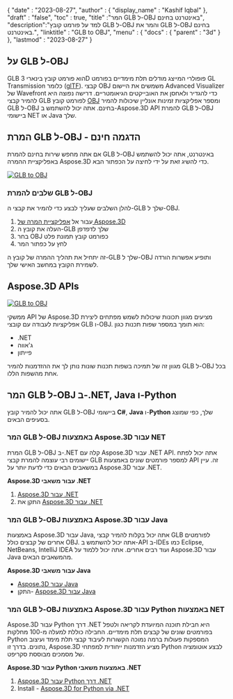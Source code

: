 {
  "date" : "2023-08-27",
  "author" : {
    "display_name" : "Kashif Iqbal"
},
  "draft" : "false",
  "toc" : true,
  "title" :"המר GLB ל-OBJ באינטרנט בחינם",
  "description":"למד על פורמט קובץ GLB ל-OBJ והמר את GLB ל-OBJ בחינם באינטרנט.",
  "linktitle" : "GLB to OBJ",
  "menu" : {
    "docs" : {
      "parent" : "3d"
}
},
  "lastmod" : "2023-08-27"
}

## על GLB ל-OBJ

GLB הוא פורמט קובץ בינארי 3D פופולרי המייצג מודלים תלת מימדיים בפורמט GL Transmission כלומר ([glTF](/he/3d/gltf/)). קבצי OBJ משמשים את היישום Advanced Visualizer של Wavefront כדי להגדיר ולאחסן את האובייקטים הגיאומטריים. דרישה נפוצה היא להמיר קבצי GLB לפורמט קובץ [OBJ](/he/3d/obj/) ומספר אפליקציות זמינות אונליין שיכולות להמיר GLB ל-OBJ בחינם. אתה יכול להשתמש ב-Aspose.3D API להמרת GLB ל-OBJ ביישומי NET או Java שלך.

## המרת GLB ל-OBJ - הדגמה חינם

אם אתה מחפש שירות בחינם להמרת GLB ל-OBJ באינטרנט, אתה יכול להשתמש באפליקציית ההמרה Aspose.3D כדי להשיג זאת על ידי לחיצה על הכפתור הבא.

[![GLB to OBJ](../glb-to-obj.png)](https://products.aspose.app/3d/conversion/glb-to-obj)

### שלבים להמרת GLB ל-OBJ

להלן השלבים שעליך לבצע כדי להמיר את קבצי ה-GLB שלך ל-OBJ.

1. עבור אל [אפליקציית המרה של Aspose.3D](https://products.aspose.app/3d/conversion/glb-to-obj)
1. העלה את קובץ ה-GLB שלך לדפדפן
1. בחר OBJ כפורמט קובץ תמונת פלט
1. לחץ על כפתור המר

זה יתחיל את תהליך ההמרה של קובץ ה-GLB שלך ל-OBJ ותופיע אפשרות הורדה לשמירת הקובץ במחשב האישי שלך.

## Aspose.3D APIs

[![GLB to OBJ](../try-aspose-3d.png)](https://products.aspose.com/3d/)

ממשקי API של Aspose.3D מציעים מגוון תכונות שיכולות לשמש מפתחים ליצירת אפליקציות לעבודה עם קובצי GLB ו-OBJ. הוא תומך במספר שפות תכנות כגון:

* .NET
* ג'אווה
* פייתון

מגוון זה של תמיכה בשפות תכנות שונות נותן לך את ההזדמנות להמיר GLB ל-OBJ בכל אחת מהשפות הללו.

## המר GLB ל-OBJ ב-.NET, Java ו-Python

אתה יכול להמיר קובץ GLB ל-OBJ ביישומי **C#**, **Java** ו-**Python** שלך, כפי שמוצג בסעיפים הבאים.

### המר GLB ל-OBJ באמצעות Aspose.3D עבור NET

המרת GLB ל-OBJ ב-.NET קלה עם Aspose.3D עבור .NET API. אתה יכול לפתח יישומים רבי עוצמה להמרת קבצי GLB למספר פורמטים שונים באמצעות API זה. עיין במשאבים הבאים כדי לדעת יותר על Aspose.3D עבור .NET.

**Aspose.3D עבור משאבי .NET**

1. [Aspose.3D עבור .NET](https://products.aspose.com/3d/net/)
1. התקן את [Aspose.3D עבור .NET](https://docs.aspose.com/3d/net/installation/)

### המר GLB ל-OBJ באמצעות Aspose.3D עבור Java

באמצעות Aspose.3D עבור Java, אתה יכול בקלות להמיר קבצי GLB לפורמטים אחרים של קבצים כולל OBJ. אתה יכול להשתמש ב-API ב-IDEs כמו Eclipse, NetBeans, IntelliJ IDEA ועוד רבים אחרים. אתה יכול ללמוד על Aspose.3D עבור Java מהמשאבים הבאים.

**Aspose.3D עבור משאבי Java**

* [Aspose.3D עבור Java](https://products.aspose.com/3d/java/)
* התקן- [Aspose.3D עבור Java](https://docs.aspose.com/3d/java/installation/)

### המר GLB ל-OBJ באמצעות Aspose.3D עבור Python באמצעות NET

Aspose.3D עבור Python דרך .NET היא חבילת תוכנה המיועדת לקריאה ולטפל בפורמטים שונים של קבצים תלת מימדיים. החבילה כוללת למעלה מ-100 מחלקות Python המספקות פעולות ברמה נמוכה הקשורות לעיבוד קבצי תלת מימד ועיצוב נתונים. בדרך זו, Aspose.3D מציע הזדמנות ייחודית למפתחי Python לבצע אוטומציה של מסמכים מבוססת סקריפט.

**Aspose.3D עבור Python באמצעות משאבי .NET**

1. [Aspose.3D עבור Python דרך .NET](https://products.aspose.com/3d/python-net/)
1. Install - [Aspose.3D for Python via .NET](https://releases.aspose.com/3d/python-net/)
